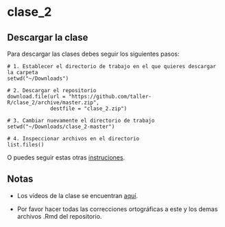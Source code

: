 # clase_2


## Descargar la clase

Para descargar las clases debes seguir los siguientes pasos:

```{r}
# 1. Establecer el directorio de trabajo en el que quieres descargar la carpeta
setwd("~/Downloads")

# 2. Descargar el repositorio
download.file(url = "https://github.com/taller-R/clase_2/archive/master.zip", 
              destfile = "clase_2.zip")

# 3. Cambiar nuevamente el directorio de trabajo
setwd("~/Downloads/clase_2-master")

# 4. Inspeccionar archivos en el directorio 
list.files()
```
O puedes seguir estas otras [instruciones](https://eduard-martinez.github.io/blog/github/clonar_github.html).  

## Notas
* Los vídeos de la clase se encuentran [aquí](https://www.dropbox.com/sh/1s8odr6rrc64acl/AAAhWXHkq8w7_iMl3cW00kjfa?dl=0). 

* Por favor hacer todas las correcciones ortográficas a este y los demas archivos .Rmd del repositorio.
